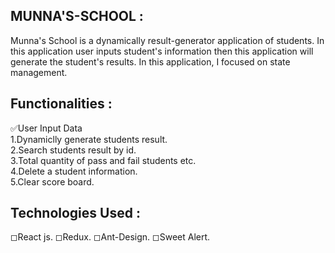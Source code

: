 ## MUNNA'S-SCHOOL : 
Munna's School is a dynamically result-generator application of students. In this application user inputs student's information then this application will generate the student's results. In this application, I focused on state management.


## Functionalities :
✅User Input Data <br />
1.Dynamiclly generate students result.<br />
2.Search students result by id.<br />
3.Total quantity of pass and fail students etc.<br />
4.Delete a student information.<br />
5.Clear score board.

## Technologies Used :
◻React js.
◻Redux.
◻Ant-Design.
◻Sweet Alert.
